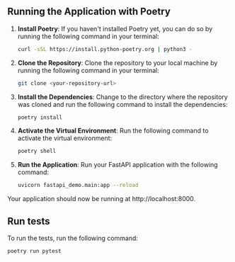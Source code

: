 ## Running the Application with Poetry

1. **Install Poetry**: If you haven't installed Poetry yet, you can do so by running the following command in your terminal:

    ```bash
    curl -sSL https://install.python-poetry.org | python3 -
    ```

2. **Clone the Repository**: Clone the repository to your local machine by running the following command in your terminal:

    ```bash
    git clone <your-repository-url>
    ```

3. **Install the Dependencies**: Change to the directory where the repository was cloned and run the following command to install the dependencies:

    ```bash
    poetry install
    ```

4. **Activate the Virtual Environment**: Run the following command to activate the virtual environment:

    ```bash
    poetry shell
    ```

5. **Run the Application**: Run your FastAPI application with the following command:

    ```bash
    uvicorn fastapi_demo.main:app --reload
    ```

Your application should now be running at http://localhost:8000.

## Run tests

To run the tests, run the following command:

```bash
poetry run pytest
```